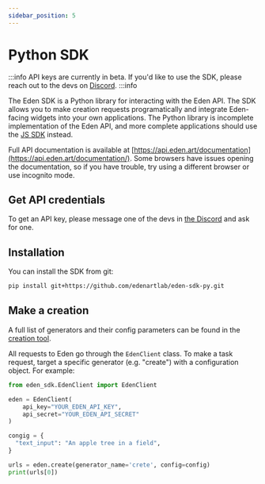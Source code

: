 ```yaml
---
sidebar_position: 5
---
```


# Python SDK

:::info
API keys are currently in beta. If you'd like to use the SDK, please reach out to the devs on [Discord](https://discord.com/invite/4dSYwDT).
:::info

The Eden SDK is a Python library for interacting with the Eden API. The SDK allows you to make creation requests programatically and integrate Eden-facing widgets into your own applications. The Python library is incomplete implementation of the Eden API, and more complete applications should use the [JS SDK](/guides/sdk) instead.

Full API documentation is available at [https://api.eden.art/documentation](https://api.eden.art/documentation/). Some browsers have issues opening the documentation, so if you have trouble, try using a different browser or use incognito mode.

## Get API credentials

To get an API key, please message one of the devs in [the Discord](https://discord.com/invite/4dSYwDT) and ask for one.

## Installation

You can install the SDK from git:

```bash
pip install git+https://github.com/edenartlab/eden-sdk-py.git
```

## Make a creation

A full list of generators and their config parameters can be found in the [creation tool](https://app.eden.art/create).

All requests to Eden go through the `EdenClient` class. To make a task request, target a specific generator (e.g. "create") with a configuration object. For example:

```python
from eden_sdk.EdenClient import EdenClient

eden = EdenClient(
    api_key="YOUR_EDEN_API_KEY",
    api_secret="YOUR_EDEN_API_SECRET"
)

congig = {
  "text_input": "An apple tree in a field",
}

urls = eden.create(generator_name='crete', config=config)
print(urls[0])